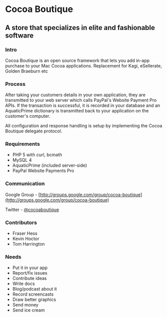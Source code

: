# Cocoa Boutique
## A store that specializes in elite and fashionable software

### Intro

Cocoa Boutique is an open source framework that lets you add in-app purchase to your Mac Cocoa applications. Replacement for Kagi, eSellerate, Golden Braeburn etc

### Process

After taking your customers details in your own application, they are transmitted to your web server which calls PayPal's Website Payment Pro APIs.  If the transaction is successful, it is recorded in your database and an AquaticPrime dictionary is transmitted back to your application on the customer's computer.

All configuration and response handling is setup by implementing the Cocoa Boutique delegate protocol.

### Requirements

* PHP 5 with curl, bcmath
* MySQL 4
* AquaticPrime (included server-side)
* PayPal Website Payments Pro

### Communication

Google Group - [http://groups.google.com/group/cocoa-boutique](http://groups.google.com/group/cocoa-boutique)

Twitter - [@cocoaboutique](http://twitter.com/cocoaboutique)

### Contributors

* Fraser Hess
* Kevin Hoctor
* Tom Harrington

### Needs

* Put it in your app
* Report/fix issues
* Contribute ideas
* Write docs
* Blog/podcast about it
* Record screencasts
* Draw better graphics
* Send money
* Send ice cream
